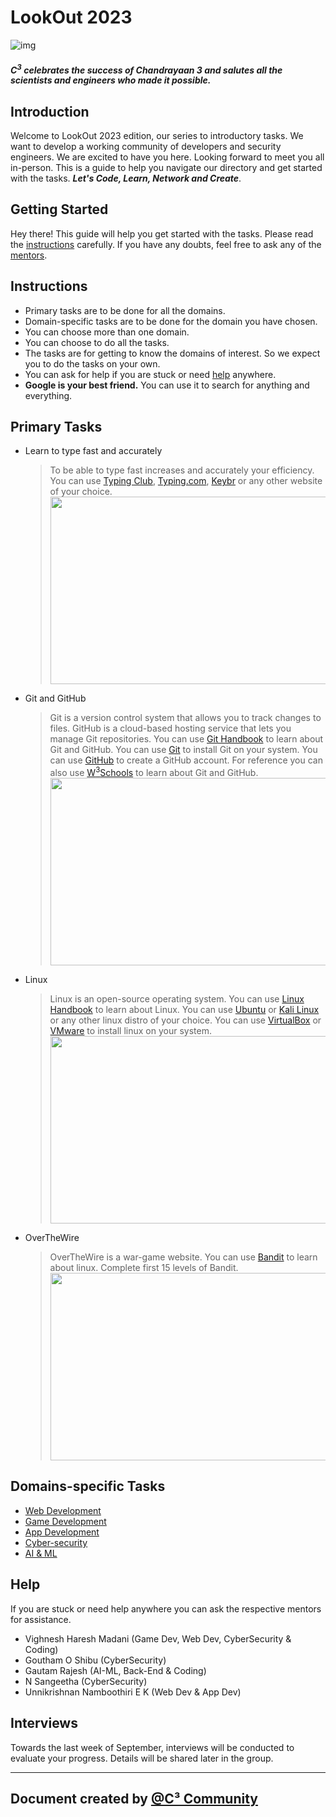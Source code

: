 # LookOut 2023


![img](https://www.hindustantimes.com/ht-img/img/2023/08/21/1600x900/chandrayaan_3_live_updates_1692604453081_1692604453262.jpg)
##### C<sup>3</sup> celebrates the success of Chandrayaan 3 and salutes all the scientists and engineers who made it possible.


## Introduction

Welcome to LookOut 2023 edition, our series to introductory tasks. We want to develop a working community of 
developers and security engineers. We are excited to have you here. Looking forward to meet you all in-person. This 
is a guide to help you navigate our directory and get started with the tasks. ***Let's 
Code, Learn, 
Network 
and Create***.

## Getting Started
Hey there! This guide will help you get started with the tasks. Please read the [instructions](#Instructions) 
carefully. If you have any doubts, feel free to ask any of the [mentors](#help).

## Instructions
- Primary tasks are to be done for all the domains.
- Domain-specific tasks are to be done for the domain you have chosen.
- You can choose more than one domain.
- You can choose to do all the tasks.
- The tasks are for getting to know the domains of interest. So we expect you to do the tasks on your own.
- You can ask for help if you are stuck or need [help](#help) anywhere.
- **Google is your best friend.** You can use it to search for anything and everything.

## Primary Tasks

- Learn to type fast and accurately
    >To be able to type fast increases and accurately your efficiency. You can use 
  [Typing Club](https://www.typingclub.com/), [Typing.com](https://www.typing.com/), [Keybr](https://www.keybr.com/) or any other website of your choice.<br><img src="https://i.ytimg.com/vi/fW7cuQOVFFo/maxresdefault.jpg" width="500" height="300">
- Git and GitHub
    >Git is a version control system that allows you to track changes to files. GitHub is a cloud-based hosting 
  > service that lets you manage Git repositories. You can use [Git Handbook](https://guides.github.com/introduction/git-handbook/) to learn about Git and GitHub. You can use [Git](https://git-scm.com/) to install Git on your system. You can use [GitHub](https://github.com/) to create a GitHub account. For reference 
  > you can also use [W<sup>3</sup>Schools](https://www.w3schools.com/git/) to learn about Git and GitHub.<br><img src="https://couponos.me/wp-content/uploads/Git-GitHub-For-Beginners-Master-Git-and-GitHub-2021.jpg" width="500" height="300">
- Linux
    >Linux is an open-source operating system. You can use [Linux Handbook](https://linuxhandbook.com/) to learn 
  > about Linux. You can use [Ubuntu](https://ubuntu.com/) or [Kali Linux](https://www.kali.org/) or any other linux 
  > distro of your choice. You can use [VirtualBox](https://www.virtualbox.org/) or [VMware](https://www.vmware.com/)
  > to install linux on your system.<br><img src="https://images.ctfassets.net/lzny33ho1g45/UWH9IWnkrHogTs50L5FM8/85b518e7aedd196d2b6b541d0f90c7fb/Linux.jpg" width="500" height="300">
- OverTheWire
    >OverTheWire is a war-game website. You can use [Bandit](https://overthewire.org/wargames/bandit/) to learn 
  > about linux. Complete first 15 levels of Bandit.<br><img src="https://4.bp.blogspot.com/-HAPgapWAHdc/XHzZL--g2MI/AAAAAAAAdPs/nqI_cmTsv74CBBMPaP-VPeqhH8Xz2Xt3ACLcBGAs/s1600/1.png" width="500" height="300">

## Domains-specific Tasks

- [Web Development]()
- [Game Development]()
- [App Development]()
- [Cyber-security]()
- [AI & ML](./AI-ML)

## Help

If you are stuck or need help anywhere you can ask the respective mentors for assistance.

- Vighnesh Haresh Madani (Game Dev, Web Dev, CyberSecurity & Coding)
- Goutham O Shibu (CyberSecurity)
- Gautam Rajesh (AI-ML, Back-End & Coding)
- N Sangeetha (CyberSecurity)
- Unnikrishnan Namboothiri E K (Web Dev & App Dev)

## Interviews

Towards the last week of September, interviews will be conducted to evaluate your progress. Details will be shared 
later in the group.

---

## Document created by [@C³ Community](https://github.com/CcubeCommunity)